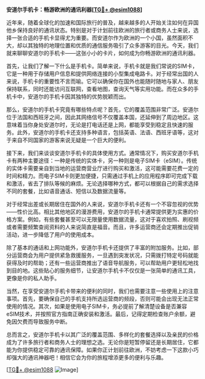 **安道尔手机卡：畅游欧洲的通讯利器[[TG💪+ @esim1088](https://t.me/s/esim1088)]**

近年来，随着全球化的加速和国际旅行的普及，越来越多的人开始关注如何在异国他乡保持良好的通讯状态。特别是对于计划前往欧洲的旅行者或商务人士来说，选择一张合适的手机卡显得尤为重要。而安道尔作为欧洲的一个小国，虽然面积不大，却以其独特的地理位置和优质的通信服务吸引了众多游客的目光。今天，我们就来聊聊安道尔的手机卡——这张小小的卡片，如何成为你畅游欧洲的通讯利器。

首先，让我们了解一下什么是手机卡。简单来说，手机卡就是我们常说的SIM卡，它是一种用于存储用户信息和提供网络连接的小型集成电路卡。对于经常出国的人来说，手机卡的重要性不言而喻。它可以确保你在国外也能随时随地与家人、朋友保持联系，同时还能访问互联网，查看地图，查询天气等实用功能。而在众多的手机卡中，安道尔的手机卡因其独特的优势脱颖而出。

那么，安道尔的手机卡究竟有哪些特点呢？首先，它的覆盖范围非常广泛。安道尔位于法国和西班牙之间，因此其网络信号不仅覆盖本国，还延伸到了周边地区。这意味着当你身处安道尔时，无论是打电话还是上网，都能享受到稳定且快速的服务。此外，安道尔的手机卡还支持多种语言，包括英语、法语、西班牙语等，这对于来自不同国家的游客来说无疑是一个巨大的便利。

接下来，我们来谈谈安道尔手机卡的具体使用方式。通常情况下，购买安道尔手机卡有两种主要途径：一种是传统的实体卡，另一种则是电子SIM卡（eSIM）。传统的实体卡需要亲自到当地的运营商营业厅进行购买和激活，这可能需要花费一定的时间和精力。而电子SIM卡则更加便捷，只需通过手机上的应用程序即可完成下载和激活，省去了排队等候的麻烦。无论选择哪种方式，都可以根据自己的需求选择不同的套餐，比如语音通话、短信以及数据流量等。

对于经常出差或长期居住在国外的人来说，安道尔手机卡还有一个不容忽视的优势——性价比高。相比其他地区的漫游费用，安道尔的手机卡通常提供更为实惠的价格方案。例如，有些套餐甚至可以无限量使用数据流量，这对于喜欢拍照、刷视频或者需要频繁查阅资料的人来说简直是福音。而且，许多运营商还会定期推出促销活动，进一步降低了用户的使用成本。

除了基本的通话和上网功能外，安道尔手机卡还提供了丰富的附加服务。比如，部分运营商会为用户提供紧急救援服务，一旦遇到突发状况，只需拨打特定号码就能获得及时的帮助；还有一些运营商推出了语音导航服务，可以帮助用户更轻松地找到目的地。这些贴心的服务细节，让安道尔手机卡不仅仅是一张简单的通讯工具，更像是你的私人助手。

当然，在享受安道尔手机卡带来的便利的同时，我们也需要注意一些使用上的注意事项。首先，要确保自己的手机支持所选运营商的频段，否则可能会出现无法正常使用的情况。其次，如果是使用电子SIM卡，务必提前了解清楚设备是否兼容eSIM技术，并按照官方指南正确安装和激活。最后，记得定期检查账户余额，避免因欠费而导致服务中断。

总而言之，安道尔手机卡以其广泛的覆盖范围、多样化的套餐选择以及亲民的价格成为了许多旅行者和商务人士的理想之选。无论你是短暂停留还是长期居住，它都能为你提供稳定可靠的通讯保障。如果你正计划前往欧洲，不妨考虑一下这款小巧却强大的通讯神器吧！相信它会为你的旅程增添更多的便利与乐趣。

[[TG💪+ @esim1088](https://t.me/s/esim1088) ![Image](https://i.postimg.cc/4NQfJmqS/Snipaste-2025-05-13-00-14-12.png)]